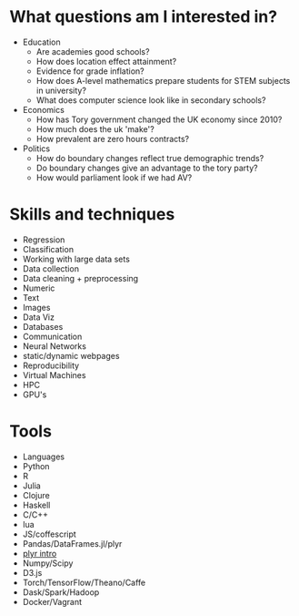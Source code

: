 # What questions am I interested in?
- Education
  - Are academies good schools?
  - How does location effect attainment?
  - Evidence for grade inflation?
  - How does A-level mathematics prepare students for STEM subjects in    university?
  - What does computer science look like in secondary schools?
- Economics
  - How has Tory government changed the UK economy since 2010?
  - How much does the uk 'make'?
  - How prevalent are zero hours contracts?
- Politics
  - How do boundary changes reflect true demographic trends?
  - Do boundary changes give an advantage to the tory party?
  - How would parliament look if we had AV?

# Skills and techniques
 - Regression
 - Classification
 - Working with large data sets
 - Data collection
 - Data cleaning + preprocessing
  - Numeric
  - Text
  - Images
 - Data Viz
 - Databases
 - Communication
 - Neural Networks
 - static/dynamic webpages
 - Reproducibility
 - Virtual Machines
 - HPC
 - GPU's

# Tools
 - Languages
  - Python
  - R
  - Julia
  - Clojure
  - Haskell
  - C/C++
  - lua
  - JS/coffescript
- Pandas/DataFrames.jl/plyr
 - [plyr intro](http://www.r-bloggers.com/a-fast-intro-to-plyr-for-r/)
- Numpy/Scipy
- D3.js
- Torch/TensorFlow/Theano/Caffe
- Dask/Spark/Hadoop
- Docker/Vagrant
